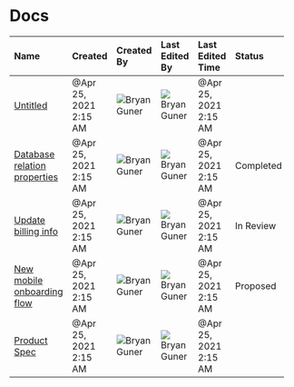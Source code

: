 # Docs

<table style="width:96%;"><colgroup><col style="width: 28%" /><col style="width: 5%" /><col style="width: 26%" /><col style="width: 26%" /><col style="width: 5%" /><col style="width: 2%" /><col style="width: 3%" /></colgroup><thead><tr class="header"><th style="text-align: left;">Name</th><th style="text-align: left;">Created</th><th style="text-align: left;">Created By</th><th style="text-align: left;">Last Edited By</th><th style="text-align: left;">Last Edited Time</th><th style="text-align: left;">Status</th><th style="text-align: left;">Type</th></tr></thead><tbody><tr class="odd"><td style="text-align: left;"><a href="https://www.notion.so/ec79ebc722c94aa0bb45c0c9fddf0584">Untitled</a></td><td style="text-align: left;"><span class="citation" data-cites="Apr">@Apr</span> 25, 2021 2:15 AM</td><td style="text-align: left;"><img src="https://lh3.googleusercontent.com/a-/AOh14GhFhclieX_7cTnK6L371bcbb7cAlFuuh13S9ED7KA=s100" />Bryan Guner</td><td style="text-align: left;"><img src="https://lh3.googleusercontent.com/a-/AOh14GhFhclieX_7cTnK6L371bcbb7cAlFuuh13S9ED7KA=s100" />Bryan Guner</td><td style="text-align: left;"><span class="citation" data-cites="Apr">@Apr</span> 25, 2021 2:15 AM</td><td style="text-align: left;"></td><td style="text-align: left;"></td></tr><tr class="even"><td style="text-align: left;"><a href="https://www.notion.so/Database-relation-properties-a051b52b47804bb6bbb4d31c05457e2f">Database relation properties</a></td><td style="text-align: left;"><span class="citation" data-cites="Apr">@Apr</span> 25, 2021 2:15 AM</td><td style="text-align: left;"><img src="https://lh3.googleusercontent.com/a-/AOh14GhFhclieX_7cTnK6L371bcbb7cAlFuuh13S9ED7KA=s100" />Bryan Guner</td><td style="text-align: left;"><img src="https://lh3.googleusercontent.com/a-/AOh14GhFhclieX_7cTnK6L371bcbb7cAlFuuh13S9ED7KA=s100" />Bryan Guner</td><td style="text-align: left;"><span class="citation" data-cites="Apr">@Apr</span> 25, 2021 2:15 AM</td><td style="text-align: left;">Completed</td><td style="text-align: left;">One Pager</td></tr><tr class="odd"><td style="text-align: left;"><a href="https://www.notion.so/Update-billing-info-655d7fa11aa9411a90fb7727f2fe3e71">Update billing info</a></td><td style="text-align: left;"><span class="citation" data-cites="Apr">@Apr</span> 25, 2021 2:15 AM</td><td style="text-align: left;"><img src="https://lh3.googleusercontent.com/a-/AOh14GhFhclieX_7cTnK6L371bcbb7cAlFuuh13S9ED7KA=s100" />Bryan Guner</td><td style="text-align: left;"><img src="https://lh3.googleusercontent.com/a-/AOh14GhFhclieX_7cTnK6L371bcbb7cAlFuuh13S9ED7KA=s100" />Bryan Guner</td><td style="text-align: left;"><span class="citation" data-cites="Apr">@Apr</span> 25, 2021 2:15 AM</td><td style="text-align: left;">In Review</td><td style="text-align: left;">Product Spec</td></tr><tr class="even"><td style="text-align: left;"><a href="https://www.notion.so/New-mobile-onboarding-flow-e6f1a6dbf85a44e58d2975f6a87aa768">New mobile onboarding flow</a></td><td style="text-align: left;"><span class="citation" data-cites="Apr">@Apr</span> 25, 2021 2:15 AM</td><td style="text-align: left;"><img src="https://lh3.googleusercontent.com/a-/AOh14GhFhclieX_7cTnK6L371bcbb7cAlFuuh13S9ED7KA=s100" />Bryan Guner</td><td style="text-align: left;"><img src="https://lh3.googleusercontent.com/a-/AOh14GhFhclieX_7cTnK6L371bcbb7cAlFuuh13S9ED7KA=s100" />Bryan Guner</td><td style="text-align: left;"><span class="citation" data-cites="Apr">@Apr</span> 25, 2021 2:15 AM</td><td style="text-align: left;">Proposed</td><td style="text-align: left;">Product Spec</td></tr><tr class="odd"><td style="text-align: left;"><a href="https://www.notion.so/Product-Spec-04c46d65110b4a9e8d906d06ea4be2ef">Product Spec</a></td><td style="text-align: left;"><span class="citation" data-cites="Apr">@Apr</span> 25, 2021 2:15 AM</td><td style="text-align: left;"><img src="https://lh3.googleusercontent.com/a-/AOh14GhFhclieX_7cTnK6L371bcbb7cAlFuuh13S9ED7KA=s100" />Bryan Guner</td><td style="text-align: left;"><img src="https://lh3.googleusercontent.com/a-/AOh14GhFhclieX_7cTnK6L371bcbb7cAlFuuh13S9ED7KA=s100" />Bryan Guner</td><td style="text-align: left;"><span class="citation" data-cites="Apr">@Apr</span> 25, 2021 2:15 AM</td><td style="text-align: left;"></td><td style="text-align: left;">Product Spec</td></tr></tbody></table>
